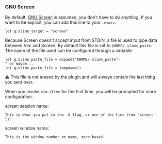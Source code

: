 
### GNU Screen

By default, [GNU Screen](https://www.gnu.org/software/screen/) is assumed, you don't have to do anything. If you want to be explicit, you can add this line to your `.vimrc`:

```vim
let g:slime_target = "screen"
```

Because Screen doesn't accept input from STDIN, a file is used to pipe data
between Vim and Screen. By default this file is set to `$HOME/.slime_paste`.
The name of the file used can be configured through a variable:

    let g:slime_paste_file = expand("$HOME/.slime_paste")
    " or maybe...
    let g:slime_paste_file = tempname()

⚠️  This file is not erased by the plugin and will always contain the last thing you sent over.

When you invoke `vim-slime` for the first time, you will be prompted for more configuration.

screen session name:

    This is what you put in the -S flag, or one of the line from "screen -ls".

screen window name:

    This is the window number or name, zero-based.

